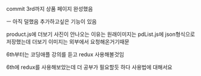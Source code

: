 commit 3rd까지 상품 페이지 완성했음

ㅡ 아직 덜했음 추가하고싶은 기능이 있음

product.js에 더보기 사진이 안나오는 이유는 원래이미지는 pdList.js에 json형식으로 저장했는데 더보기 이미지는 외부에서 요청해온거기때문


6th부터는 코딩애플 강의를 듣고 redux 사용해볼것임

6th에 redux를 사용해보았는데 더 공부가 필요할듯 하다 사용법에 대해서요
